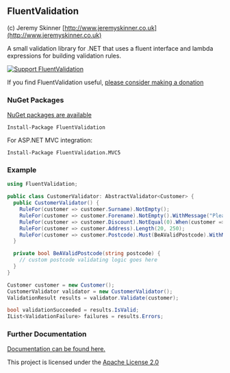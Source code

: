 ## FluentValidation 
(c) Jeremy Skinner
[http://www.jeremyskinner.co.uk](http://www.jeremyskinner.co.uk)	

A small validation library for .NET that uses a fluent interface 
and lambda expressions for building validation rules.

[![Support FluentValidation](http://www.pledgie.com/campaigns/8403.png?skin_name=chrome)](http://www.pledgie.com/campaigns/8403)

If you find FluentValidation useful, [please consider making a donation](http://www.pledgie.com/campaigns/8403)

### NuGet Packages

[NuGet packages are available](doc/nuget.md)

```
Install-Package FluentValidation
```

For ASP.NET MVC integration:

```
Install-Package FluentValidation.MVC5
```

### Example
```csharp
using FluentValidation;

public class CustomerValidator: AbstractValidator<Customer> {
  public CustomerValidator() {
    RuleFor(customer => customer.Surname).NotEmpty();
    RuleFor(customer => customer.Forename).NotEmpty().WithMessage("Please specify a first name");
    RuleFor(customer => customer.Discount).NotEqual(0).When(customer => customer.HasDiscount);
    RuleFor(customer => customer.Address).Length(20, 250);
    RuleFor(customer => customer.Postcode).Must(BeAValidPostcode).WithMessage("Please specify a valid postcode");
  }

  private bool BeAValidPostcode(string postcode) {
    // custom postcode validating logic goes here
  }
}

Customer customer = new Customer();
CustomerValidator validator = new CustomerValidator();
ValidationResult results = validator.Validate(customer);

bool validationSucceeded = results.IsValid;
IList<ValidationFailure> failures = results.Errors;
```

### Further Documentation

[Documentation can be found here.](doc/index.md) 

This project is licensed under the [Apache License 2.0](http://www.apache.org/licenses/LICENSE-2.0.html) 
